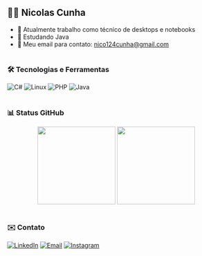 ## 👨‍💻 Nicolas Cunha

- 🔭 Atualmente trabalho como técnico de desktops e notebooks
- 🌱 Estudando Java
- 💬 Meu email para contato: nico124cunha@gmail.com

#
  
### 🛠️ Tecnologias e Ferramentas
![C#](https://img.shields.io/badge/C%23-%23239120.svg?style=for-the-badge&logo=c-sharp&logoColor=white)
![Linux](https://img.shields.io/badge/Linux-%23FCC624.svg?style=for-the-badge&logo=linux&logoColor=black)
![PHP](https://img.shields.io/badge/PHP-%23777BB4.svg?style=for-the-badge&logo=php&logoColor=white)
![Java](https://img.shields.io/badge/Java-%23F7B93E.svg?style=for-the-badge&logo=java&logoColor=black)

#

### 📊 Status GitHub
</div>
 <div align="center">
  <img height="180em" src="https://github-readme-stats.vercel.app/api?username=DevKayoS&show_icons=true&theme=radical&include_all_commits=true&count_private=true" />
  <img height="180em" src="https://github-readme-stats.vercel.app/api/top-langs/?username=DevKayoS&layout=compact&langs_count=7&theme=radical" />
</div>

#

### ✉️ Contato

[![LinkedIn](https://img.shields.io/badge/LinkedIn-%230077B5.svg?style=for-the-badge&logo=linkedin&logoColor=white)](https://www.linkedin.com/in/nicolas-dos-santos-cunha-56b29720b/)
[![Email](https://img.shields.io/badge/Email-D14836?style=for-the-badge&logo=gmail&logoColor=white)](mailto:nicolas124cunha@gmail.com)
[![Instagram](https://img.shields.io/badge/Instagram-%23E4405F.svg?style=for-the-badge&logo=instagram&logoColor=white)](https://www.instagram.com/cunha_980/)
